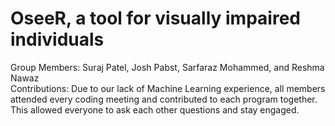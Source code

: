 # OseeR, a tool for visually impaired individuals
Group Members: Suraj Patel, Josh Pabst, Sarfaraz Mohammed, and Reshma Nawaz 
<br />
Contributions: Due to our lack of Machine Learning experience, all members attended every coding meeting and contributed to each program together. This allowed everyone to ask each other questions and stay engaged.
